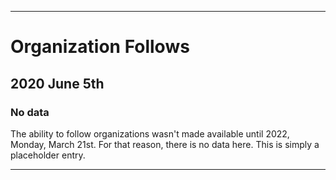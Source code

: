 
***

# Organization Follows

## 2020 June 5th

### No data

The ability to follow organizations wasn't made available until 2022, Monday, March 21st. For that reason, there is no data here. This is simply a placeholder entry.

***
